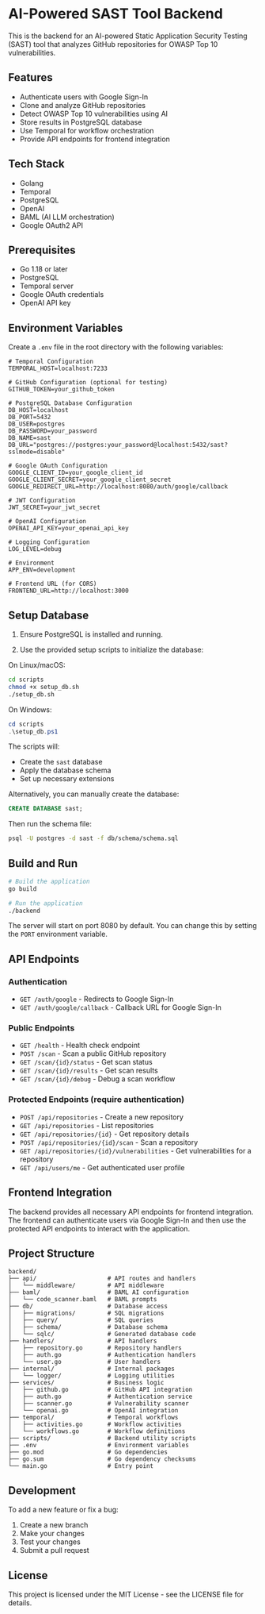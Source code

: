 # AI-Powered SAST Tool Backend

This is the backend for an AI-powered Static Application Security Testing (SAST) tool that analyzes GitHub repositories for OWASP Top 10 vulnerabilities.

## Features

- Authenticate users with Google Sign-In
- Clone and analyze GitHub repositories
- Detect OWASP Top 10 vulnerabilities using AI
- Store results in PostgreSQL database
- Use Temporal for workflow orchestration
- Provide API endpoints for frontend integration

## Tech Stack

- Golang
- Temporal
- PostgreSQL
- OpenAI
- BAML (AI LLM orchestration)
- Google OAuth2 API

## Prerequisites

- Go 1.18 or later
- PostgreSQL
- Temporal server
- Google OAuth credentials
- OpenAI API key

## Environment Variables

Create a `.env` file in the root directory with the following variables:

```
# Temporal Configuration
TEMPORAL_HOST=localhost:7233

# GitHub Configuration (optional for testing)
GITHUB_TOKEN=your_github_token

# PostgreSQL Database Configuration
DB_HOST=localhost
DB_PORT=5432
DB_USER=postgres
DB_PASSWORD=your_password
DB_NAME=sast
DB_URL="postgres://postgres:your_password@localhost:5432/sast?sslmode=disable"

# Google OAuth Configuration
GOOGLE_CLIENT_ID=your_google_client_id
GOOGLE_CLIENT_SECRET=your_google_client_secret
GOOGLE_REDIRECT_URL=http://localhost:8080/auth/google/callback

# JWT Configuration
JWT_SECRET=your_jwt_secret

# OpenAI Configuration
OPENAI_API_KEY=your_openai_api_key

# Logging Configuration
LOG_LEVEL=debug

# Environment
APP_ENV=development

# Frontend URL (for CORS)
FRONTEND_URL=http://localhost:3000
```

## Setup Database

1. Ensure PostgreSQL is installed and running.

2. Use the provided setup scripts to initialize the database:

On Linux/macOS:

```bash
cd scripts
chmod +x setup_db.sh
./setup_db.sh
```

On Windows:

```powershell
cd scripts
.\setup_db.ps1
```

The scripts will:

- Create the `sast` database
- Apply the database schema
- Set up necessary extensions

Alternatively, you can manually create the database:

```sql
CREATE DATABASE sast;
```

Then run the schema file:

```bash
psql -U postgres -d sast -f db/schema/schema.sql
```

## Build and Run

```bash
# Build the application
go build

# Run the application
./backend
```

The server will start on port 8080 by default. You can change this by setting the `PORT` environment variable.

## API Endpoints

### Authentication

- `GET /auth/google` - Redirects to Google Sign-In
- `GET /auth/google/callback` - Callback URL for Google Sign-In

### Public Endpoints

- `GET /health` - Health check endpoint
- `POST /scan` - Scan a public GitHub repository
- `GET /scan/{id}/status` - Get scan status
- `GET /scan/{id}/results` - Get scan results
- `GET /scan/{id}/debug` - Debug a scan workflow

### Protected Endpoints (require authentication)

- `POST /api/repositories` - Create a new repository
- `GET /api/repositories` - List repositories
- `GET /api/repositories/{id}` - Get repository details
- `POST /api/repositories/{id}/scan` - Scan a repository
- `GET /api/repositories/{id}/vulnerabilities` - Get vulnerabilities for a repository
- `GET /api/users/me` - Get authenticated user profile

## Frontend Integration

The backend provides all necessary API endpoints for frontend integration. The frontend can authenticate users via Google Sign-In and then use the protected API endpoints to interact with the application.

## Project Structure

```
backend/
├── api/                    # API routes and handlers
│   └── middleware/         # API middleware
├── baml/                   # BAML AI configuration
│   └── code_scanner.baml   # BAML prompts
├── db/                     # Database access
│   ├── migrations/         # SQL migrations
│   ├── query/              # SQL queries
│   ├── schema/             # Database schema
│   └── sqlc/               # Generated database code
├── handlers/               # API handlers
│   ├── repository.go       # Repository handlers
│   ├── auth.go             # Authentication handlers
│   └── user.go             # User handlers
├── internal/               # Internal packages
│   └── logger/             # Logging utilities
├── services/               # Business logic
│   ├── github.go           # GitHub API integration
│   ├── auth.go             # Authentication service
│   ├── scanner.go          # Vulnerability scanner
│   └── openai.go           # OpenAI integration
├── temporal/               # Temporal workflows
│   ├── activities.go       # Workflow activities
│   └── workflows.go        # Workflow definitions
├── scripts/                # Backend utility scripts
├── .env                    # Environment variables
├── go.mod                  # Go dependencies
├── go.sum                  # Go dependency checksums
└── main.go                 # Entry point
```

## Development

To add a new feature or fix a bug:

1. Create a new branch
2. Make your changes
3. Test your changes
4. Submit a pull request

## License

This project is licensed under the MIT License - see the LICENSE file for details.
